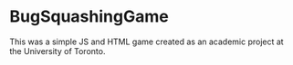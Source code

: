 # BugSquashingGame

This was a simple JS and HTML game created as an academic project at the University of Toronto.
